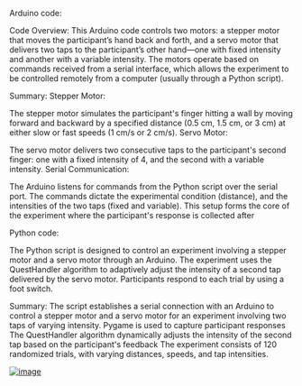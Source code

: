 Arduino code:

Code Overview:
This Arduino code controls two motors: a stepper motor that moves the participant’s hand back and forth, and a servo motor that delivers two taps to the participant’s other hand—one with fixed intensity and another with a variable intensity. The motors operate based on commands received from a serial interface, which allows the experiment to be controlled remotely from a computer (usually through a Python script).

Summary:
Stepper Motor:

The stepper motor simulates the participant's finger hitting a wall by moving forward and backward by a specified distance (0.5 cm, 1.5 cm, or 3 cm) at either slow or fast speeds (1 cm/s or 2 cm/s).
Servo Motor:

The servo motor delivers two consecutive taps to the participant's second finger: one with a fixed intensity of 4, and the second with a variable intensity.
Serial Communication:

The Arduino listens for commands from the Python script over the serial port. The commands dictate the experimental condition (distance), and the intensities of the two taps (fixed and variable).
This setup forms the core of the experiment where the participant's response is collected after

Python code:

The Python script is designed to control an experiment involving a stepper motor and a servo motor through an Arduino. The experiment uses the QuestHandler algorithm to adaptively adjust the intensity of a second tap delivered by the servo motor. Participants respond to each trial by using a foot switch.  

Summary:
The script establishes a serial connection with an Arduino to control a stepper motor and a servo motor for an experiment involving two taps of varying intensity.
Pygame is used to capture participant responses
The QuestHandler algorithm dynamically adjusts the intensity of the second tap based on the participant's feedback
The experiment consists of 120 randomized trials, with varying distances, speeds, and tap intensities.

[![image](https://github.com/user-attachments/assets/90305b41-cd26-4fb1-acaf-7f9f7cc99faa)](https://www.youtube.com/watch?v=YJ5FuXm5OEo)



